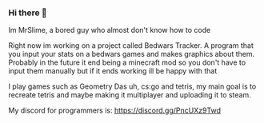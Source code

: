 ### Hi there 👋

Im MrSlime, a bored guy who almost don't know how to code

Right now im working on a project called Bedwars Tracker. A program that you input your stats on a bedwars games and makes graphics about them. Probably in the future it end being a minecraft mod so you don't have to input them manually but if it ends working ill be happy with that

I play games such as Geometry Das uh, cs:go and tetris, my main goal is to recreate tetris and maybe making it multiplayer and uploading it to steam.

My discord for programmers is: https://discord.gg/PncUXz9Twd

<!--
**MrSlime142/MrSlime142** is a ✨ _special_ ✨ repository because its `README.md` (this file) appears on your GitHub profile.

Here are some ideas to get you started:

- 🔭 I’m currently working on ...
- 🌱 I’m currently learning ...
- 👯 I’m looking to collaborate on ...
- 🤔 I’m looking for help with ...
- 💬 Ask me about ...
- 📫 How to reach me: ...
- 😄 Pronouns: ...
- ⚡ Fun fact: ...
-->
